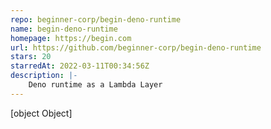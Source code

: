 ```yaml
---
repo: beginner-corp/begin-deno-runtime
name: begin-deno-runtime
homepage: https://begin.com
url: https://github.com/beginner-corp/begin-deno-runtime
stars: 20
starredAt: 2022-03-11T00:34:56Z
description: |-
    Deno runtime as a Lambda Layer
---
```


[object Object]
